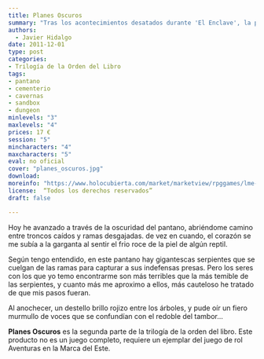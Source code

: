 ```yaml
---
title: Planes Oscuros
summary: "Tras los acontecimientos desatados durante 'El Enclave', la primera parte de esta trilogía, los personajes deberán enfrentarse al reto de atravesar una de las regiones más peligrosas de la comarca: el Gran Pantano. En él un sinfín de peligros, maravillas, amenazas y descubrimientos les esperan, mientras tratan de construir el camino que de forma a su destino."
authors:
  - Javier Hidalgo
date: 2011-12-01
type: post
categories:
- Trilogía de la Orden del Libro
tags:
- pantano
- cementerio
- cavernas
- sandbox
- dungeon
minlevels: "3"
maxlevels: "4"
prices: 17 €
session: "5"
mincharacters: "4"
maxcharacters: "5"
eval: no oficial
cover: "planes_oscuros.jpg"
download:
moreinfo: "https://www.holocubierta.com/market/marketview/rpggames/lme-ol2-planes-detail"
license:  “Todos los derechos reservados”
draft: false

---
```


Hoy he avanzado a través de la oscuridad del pantano, abriéndome camino entre troncos caídos y ramas desgajadas. de vez en cuando, el corazón se me subía a la garganta al sentir el frio roce de la piel de algún reptil.

Según tengo entendido, en este pantano hay gigantescas serpientes que se cuelgan de las ramas para capturar a sus indefensas presas. Pero los seres con los que yo temo encontrarme son más terribles que la más temible de las serpientes, y cuanto más me aproximo a ellos, más cauteloso he tratado de que mis pasos fueran.

Al anochecer, un destello brillo rojizo entre los árboles, y pude oír un fiero murmullo de voces que se confundían con el redoble del tambor...

**Planes Oscuros** es la segunda parte de la trilogía de la orden del libro. Este producto no es un juego completo, requiere un ejemplar del juego de rol Aventuras en la Marca del Este.